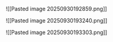 
![[Pasted image 20250930192859.png]]


![[Pasted image 20250930193240.png]]

![[Pasted image 20250930193303.png]]




